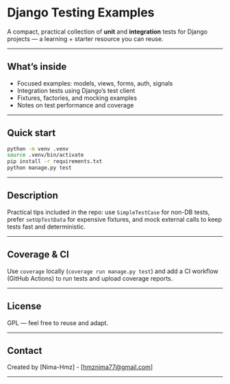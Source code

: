 # Django Testing Examples

A compact, practical collection of **unit** and **integration** tests for Django projects — a learning + starter resource you can reuse.

---

## What’s inside

- Focused examples: models, views, forms, auth, signals
- Integration tests using Django’s test client
- Fixtures, factories, and mocking examples
- Notes on test performance and coverage

---

## Quick start

```bash
python -m venv .venv
source .venv/bin/activate
pip install -r requirements.txt
python manage.py test
```

---

## Description

Practical tips included in the repo: use `SimpleTestCase` for non-DB tests, prefer `setUpTestData` for expensive fixtures, and mock external calls to keep tests fast and deterministic.

---

## Coverage & CI

Use `coverage` locally (`coverage run manage.py test`) and add a CI workflow (GitHub Actions) to run tests and upload coverage reports.

---

## License

GPL — feel free to reuse and adapt.

---

## Contact
Created by [Nima-Hmz] - [hmznima77@gmail.com]

---

